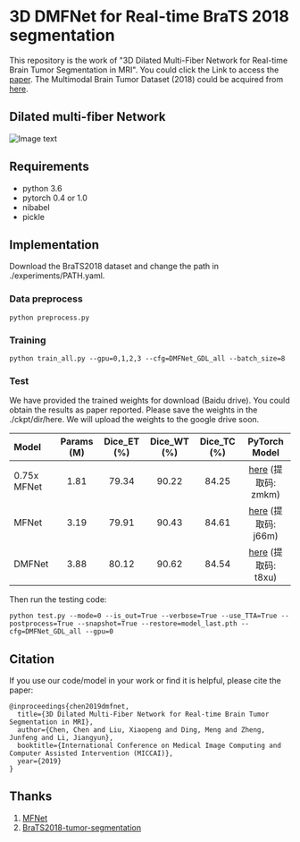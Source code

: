 # 3D DMFNet for Real-time BraTS 2018 segmentation

This repository is the work of "3D Dilated Multi-Fiber Network for Real-time Brain Tumor Segmentation in MRI". You could click the Link to access the [paper](https://arxiv.org/pdf/1904.03355.pdf). The Multimodal Brain Tumor Dataset (2018) could be acquired from [here](https://www.med.upenn.edu/sbia/brats2018.html).


## Dilated multi-fiber Network

![Image text](https://github.com/China-LiuXiaopeng/BraTS-DMFNet/blob/master/fig/Architecture.jpg)

## Requirements
* python 3.6
* pytorch 0.4 or 1.0
* nibabel
* pickle 

## Implementation

Download the BraTS2018 dataset and change the path in ./experiments/PATH.yaml.

### Data preprocess

```
python preprocess.py
```

### Training

```
python train_all.py --gpu=0,1,2,3 --cfg=DMFNet_GDL_all --batch_size=8
```

### Test

We have provided the trained weights for download (Baidu drive). You could obtain the results as paper reported. Please save the weights in the ./ckpt/dir/here. We will upload the weights to the  google drive soon.

| Model         | Params (M) | Dice_ET (%) | Dice_WT (%) | Dice_TC (%) | PyTorch Model |
| :-------------|:----------:|:-----------:|:-----------:|:-----------:|:-------------:|
| 0.75x MFNet   | 1.81 | 79.34 | 90.22 | 84.25 | [here](https://pan.baidu.com/s/1X5FWuG3Z93hBvXp8Pje73Q) (提取码: zmkm) |
| MFNet         | 3.19 | 79.91 | 90.43 | 84.61 | [here](https://pan.baidu.com/s/1if2rfnjKCgWHvBvumvGWJA) (提取码: j66m) |
| DMFNet        | 3.88 | 80.12 | 90.62 | 84.54 | [here](https://pan.baidu.com/s/1dRyo9ZvisZvAwO4TVen2Pg) (提取码: t8xu) |

Then run the testing code:
```
python test.py --mode=0 --is_out=True --verbose=True --use_TTA=True --postprocess=True --snapshot=True --restore=model_last.pth --cfg=DMFNet_GDL_all --gpu=0
```

## Citation

If you use our code/model in your work or find it is helpful, please cite the paper:
```
@inproceedings{chen2019dmfnet,
  title={3D Dilated Multi-Fiber Network for Real-time Brain Tumor Segmentation in MRI},
  author={Chen, Chen and Liu, Xiaopeng and Ding, Meng and Zheng, Junfeng and Li, Jiangyun},
  booktitle={International Conference on Medical Image Computing and Computer Assisted Intervention (MICCAI)},
  year={2019}
}
```

## Thanks

1. [MFNet](https://github.com/cypw/PyTorch-MFNet)
2. [BraTS2018-tumor-segmentation](https://github.com/ieee820/BraTS2018-tumor-segmentation)
